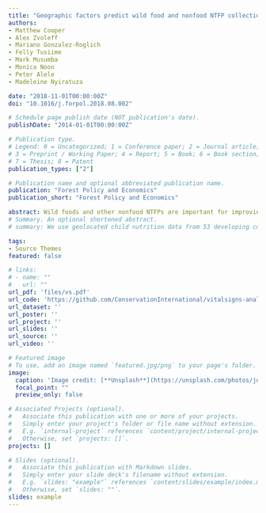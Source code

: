 ```yaml
---
title: "Geographic factors predict wild food and nonfood NTFP collection by households across four African countries"
authors:
- Matthew Cooper
- Alex Zvoleff
- Mariano Gonzalez-Roglich
- Felly Tusiime
- Mark Musumba
- Monica Noon
- Peter Alele
- Madeleine Nyiratuza

date: "2018-11-01T00:00:00Z"
doi: "10.1016/j.forpol.2018.08.002"

# Schedule page publish date (NOT publication's date).
publishDate: "2014-01-01T00:00:00Z"

# Publication type.
# Legend: 0 = Uncategorized; 1 = Conference paper; 2 = Journal article;
# 3 = Preprint / Working Paper; 4 = Report; 5 = Book; 6 = Book section;
# 7 = Thesis; 8 = Patent
publication_types: ["2"]

# Publication name and optional abbreviated publication name.
publication: "Forest Policy and Economics"
publication_short: "Forest Policy and Economics"

abstract: Wild foods and other nonfood NTFPs are important for improving food security and supplementing incomes in rural peoples' livelihoods. However, studies on the importance of NTFPs to rural communities are often limited to a few select sites and are conducted in areas that are already known to have high rates of NTFP use. To address this, we examined the role of geographic and household level variables in determining whether a household would report collecting wild foods and other nonfood NTFP across 25 agro-ecological landscapes in Tanzania, Rwanda, Uganda and Ghana. The aim of this study was to contribute to the literature on NTFP collection in Africa and to better understand where people depend on these resources by drawing on a broad range of sites that were highly variable in geographic characteristics as well as rates of NTFP collection to provide a better understanding of the determinants of NTFP collection. We found that geographic factors, such as the presence of forests, non-forest natural areas like grasslands and shrublands, and lower population density significantly predict whether a household will report collecting NTFP, and that these factors have greater explanatory power than household characteristics.
# Summary. An optional shortened abstract.
# summary: We use geolocated child nutrition data from 53 developing countries to show that minor to severe droughts as well as severe periods of extreme rainfall are related to child stunting. We then explore how various geographic factors mitigate or amplify the effect of drought on child heights. Finally, we combine global data on these factors to map where child stunting is currently vulnerable to drought, finding that arid low-income countries with poor governance and political instability are where drought could have the largest effect on child stunting.

tags:
- Source Themes
featured: false

# links:
# - name: ""
#   url: ""
url_pdf: 'files/vs.pdf'
url_code: 'https://github.com/ConservationInternational/vitalsigns-analysis'
url_dataset: ''
url_poster: ''
url_project: ''
url_slides: ''
url_source: ''
url_video: ''

# Featured image
# To use, add an image named `featured.jpg/png` to your page's folder. 
image:
  caption: 'Image credit: [**Unsplash**](https://unsplash.com/photos/jdD8gXaTZsc)'
  focal_point: ""
  preview_only: false

# Associated Projects (optional).
#   Associate this publication with one or more of your projects.
#   Simply enter your project's folder or file name without extension.
#   E.g. `internal-project` references `content/project/internal-project/index.md`.
#   Otherwise, set `projects: []`.
projects: []

# Slides (optional).
#   Associate this publication with Markdown slides.
#   Simply enter your slide deck's filename without extension.
#   E.g. `slides: "example"` references `content/slides/example/index.md`.
#   Otherwise, set `slides: ""`.
slides: example
---
```

